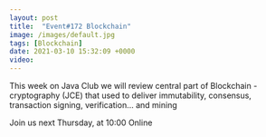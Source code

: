 ```yaml
---
layout: post
title:  "Event#172 Blockchain"
image: /images/default.jpg
tags: [Blockchain]
date: 2021-03-10 15:32:09 +0000
video: 
---
```


This week on Java Club we will review central part of Blockchain - cryptography (JCE) that used to deliver immutability, consensus, transaction signing, verification... and mining

Join us next Thursday, at 10:00 Online
